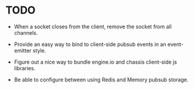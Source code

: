 TODO
===

- When a socket closes from the client, remove the socket from all channels.

- Provide an easy way to bind to client-side pubsub events in an event-emitter style.
- Figure out a nice way to bundle engine.io and chassis client-side js libraries.
- Be able to configure between using Redis and Memory pubsub storage.